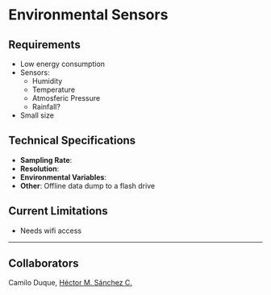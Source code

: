 # Environmental Sensors



## Requirements

* Low energy consumption
* Sensors:
  * Humidity
  * Temperature
  * Atmosferic Pressure
  * Rainfall?
* Small size

## Technical Specifications

* __Sampling Rate__:
* __Resolution__:
* __Environmental Variables__:
* __Other__: Offline data dump to a flash drive

## Current Limitations

* Needs wifi access


<hr>

## Collaborators

Camilo Duque, <a href="https://chipdelmal.github.io/">Héctor M. Sánchez C.</a>

<!--
La idea que traemos el desarrollo de micro estaciones basadas en IoT de bajo costo para medición de variables ambientales (tales como humedad, temperatura, presión atmosférica, entre otras), las cuales tengan conectividad vía wifi para el almacenamiento de datos en la nube. Los usos potenciales de estas estaciones son variados y creo que pueden adecuarse al trabajo que ustedes desarrollan, ya que al ser de bajo costo y reducido tamaño, pueden instalarse en lugares urbanos que pueden ir cambiando en el tiempo según el interés del estudio que se este realizando, siendo la única limitante que haya acceso a internet wifi, lo cual, según me comentaste, es coincidente con algunos de los estudios que ustedes desarrollan.

Me gustaría que ustedes como usuarios que requieren la tecnología que estamos trabajando, tomen la iniciativa de los pasos a seguir, sin embargo y a reserva de lo que puedan proponer, sugiero nos compartan las especificaciones de las mediciones que ustedes necesitan, que variables, resolución, rangos, frecuencia de medición, entre otras características, con lo cual nosotros podremos adelantar requerimientos de diseño.-->
